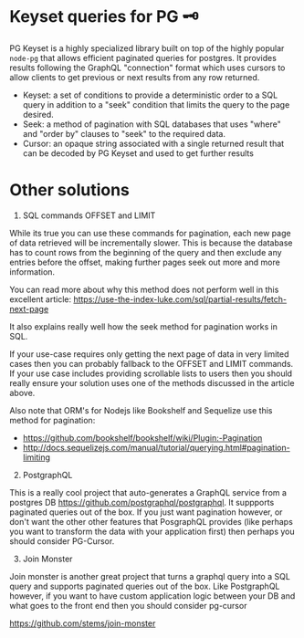 # Keyset queries for PG 🗝

PG Keyset is a highly specialized library built on top of the highly popular `node-pg` that allows efficient paginated queries for postgres. It provides results following the GraphQL "connection" format which uses cursors to allow clients to get previous or next results from any row returned.

* Keyset: a set of conditions to provide a deterministic order to a SQL query in addition to a "seek" condition that limits the query to the page desired.
* Seek: a method of pagination with SQL databases that uses "where" and "order by" clauses to "seek" to the required data.
* Cursor: an opaque string associated with a single returned result that can be decoded by PG Keyset and used to get further results

# Other solutions

1. SQL commands OFFSET and LIMIT

While its true you can use these commands for pagination, each new page of data retrieved will be incrementally slower. This is because the database has to count rows from the beginning of the query and then exclude any entries before the offset, making further pages seek out more and more information.

You can read more about why this method does not perform well in this excellent article: https://use-the-index-luke.com/sql/partial-results/fetch-next-page

It also explains really well how the seek method for pagination works in SQL.

If your use-case requires only getting the next page of data in very limited cases then you can probably fallback to the OFFSET and LIMIT commands. If your use case includes providing scrollable lists to users then you should really ensure your solution uses one of the methods discussed in the article above.

Also note that ORM's for Nodejs like Bookshelf and Sequelize use this method for pagination:
* https://github.com/bookshelf/bookshelf/wiki/Plugin:-Pagination
* http://docs.sequelizejs.com/manual/tutorial/querying.html#pagination-limiting

2. PostgraphQL

This is a really cool project that auto-generates a GraphQL service from a postgres DB https://github.com/postgraphql/postgraphql. It suppports paginated queries out of the box. If you just want pagination however, or don't want the other other features that PosgraphQL provides (like perhaps you want to transform the data with your application first) then perhaps you should consider PG-Cursor.

3. Join Monster

Join monster is another great project that turns a graphql query into a SQL query and supports paginated queries out of the box. Like PostgraphQL however, if you want to have custom application logic between your DB and what goes to the front end then you should consider pg-cursor

https://github.com/stems/join-monster
